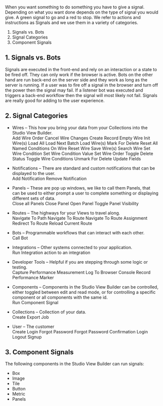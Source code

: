 When you want something to do something you have to give a signal. Depending on what you want done depends on the type of signal you would give. A green signal to go and a red to stop.
We refer to actions and instructions as Signals and we use them in a variety of categories.

1. Signals vs. Bots
2. Signal Categories
3. Component Signals

## 1. Signals vs. Bots

Signals are executed in the front-end and rely on an interaction or a state to be fired off. They can only work if the browser is active. Bots on the other hand are run back-end on the server side and they work as long as the server is running. If a user was to fire off a signal in the browser and turn off the power then the signal may fail. If a listener bot was executed and triggers a back-end workflow then the signal will most likely not fail. Signals are really good for adding to the user experience.

## 2. Signal Categories

-   Wires – This how you bring your data from your Collections into the Studio View Builder.  
    Add Wire Order
    Cancel Wire Changes
    Create Record
    Empty Wire
    Init Wire(s)
    Load All
    Load Next Batch
    Load Wire(s)
    Mark For Delete
    Reset All Named Conditions On Wire
    Reset Wire
    Save Wire(s)
    Search Wire
    Set Wire Condition
    Set Wire Condition Value
    Set Wire Order
    Toggle Delete Status
    Toggle Wire Conditions
    Unmark For Delete
    Update Fields

-   Notifications – There are standard and custom notifications that can be displayed to the user.  
    Add Notification
    Remove Notification
-   Panels – These are pop up windows, we like to call them Panels, that can be used to either prompt a user to complete something or displaying different sets of data.  
    Close all Panels
    Close Panel
    Open Panel
    Toggle Panel Visibility

-   Routes – The highways for your Views to travel along.  
    Navigate To Path
    Navigate To Route
    Navigate To Route Assignment
    Redirect To Route
    Reload Current Route
-   Bots – Programmable workflows that can interact with each other.  
    Call Bot

-   Integrations – Other systems connected to your application.  
    Run Integration action to an integration

-   Developer Tools – Helpful if you are stepping through some logic or testing.  
    Capture Performance Measurement
    Log To Browser Console
    Record Performance Marker

-   Components – Components in the Studio View Builder can be controlled, either toggled between edit and read mode, or for controlling a specific component or all components with the same id.  
    Run Component Signal

-   Collections – Collection of your data.  
    Create Export Job
-   User – The customer  
    Create Login
    Forgot Password
    Forgot Password Confirmation
    Login
    Logout
    Signup

## 3. Component Signals

The following components in the Studio View Builder can run signals:

-   Box
-   Image
-   Tile
-   Button
-   Metric
-   Panels
